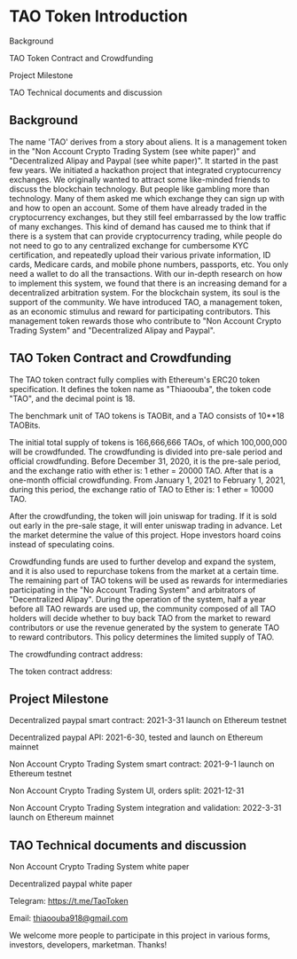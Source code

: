 # TAO Token Introduction



Background

TAO Token Contract and Crowdfunding

Project Milestone

TAO Technical documents and discussion





## Background



The name 'TAO'  derives from a story about aliens. It is a management token in the "Non Account Crypto Trading System (see white paper)" and "Decentralized Alipay and Paypal (see white paper)". It started in the past few years. We initiated a hackathon project that integrated cryptocurrency exchanges. We originally wanted to attract some like-minded friends to discuss the blockchain technology. But people like gambling more than technology. Many of them asked me which exchange they can sign up with and how to open an account. Some of them have already traded in the cryptocurrency exchanges, but they still feel embarrassed by the low traffic of many exchanges. This kind of demand has caused me to think that if there is a system that can provide cryptocurrency trading, while people do not need to go to any centralized exchange for cumbersome KYC certification, and repeatedly upload their various private information, ID cards, Medicare cards, and mobile phone numbers, passports, etc.  You only need a  wallet to do all the transactions. With our in-depth research on how to implement this system, we found that there is an increasing demand for a decentralized arbitration system. For the blockchain system, its soul is the support of the community. We have introduced TAO, a management token, as an economic stimulus and reward for participating contributors. This management token rewards those who contribute to "Non Account Crypto Trading System" and "Decentralized Alipay and Paypal".



## TAO Token Contract and Crowdfunding

The TAO token contract fully complies with Ethereum's ERC20 token specification. It defines the token name as "Thiaoouba", the token code "TAO", and the decimal point is 18.



The benchmark unit of TAO tokens is TAOBit, and a TAO consists of 10**18 TAOBits.



The initial total supply of tokens is 166,666,666 TAOs, of which 100,000,000 will be crowdfunded. The crowdfunding is divided into pre-sale period and official crowdfunding. Before December 31, 2020, it is the pre-sale period, and the exchange ratio with ether is: 1 ether = 20000 TAO. After that is a one-month official crowdfunding. From January 1, 2021 to February 1, 2021, during this period, the exchange ratio of TAO to Ether is: 1 ether = 10000 TAO.



After the crowdfunding, the token will join uniswap for trading. If it is sold out early in the pre-sale stage, it will enter uniswap trading in advance. Let the market determine the value of this project. Hope investors hoard coins instead of speculating coins.



Crowdfunding funds are used to further develop and expand the system, and it is also used to repurchase tokens from the market at a certain time. The remaining part of TAO tokens will be used as rewards for intermediaries participating in the "No Account Trading System" and arbitrators of "Decentralized Alipay". During the operation of the system, half a year before all TAO rewards are used up, the community composed of all TAO holders will decide whether to buy back TAO from the market to reward contributors or use the revenue generated by the system to generate TAO to reward contributors. This policy determines the limited supply of TAO.



The crowdfunding contract address:

The token contract address:

 







## Project Milestone

Decentralized paypal smart contract:  2021-3-31 launch on Ethereum testnet

Decentralized paypal  API: 2021-6-30, tested and launch on Ethereum mainnet

Non Account Crypto Trading System smart contract: 2021-9-1 launch on Ethereum testnet

Non Account Crypto Trading System UI, orders split: 2021-12-31

Non Account Crypto Trading System integration and validation: 2022-3-31 launch on Ethereum mainnet





## TAO Technical documents and discussion

Non Account Crypto Trading System white paper

Decentralized paypal  white paper



Telegram: https://t.me/TaoToken

Email: thiaoouba918@gmail.com

We welcome more people to participate in this project in various forms, investors, developers, marketman.  Thanks!